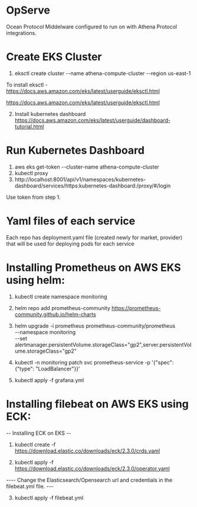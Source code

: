 # OpServe
Ocean Protocol Middelware configured to run on with Athena Protocol integrations. 


**Create EKS Cluster**
===========================================

1. eksctl create cluster --name athena-compute-cluster --region us-east-1

To install eksctl - https://docs.aws.amazon.com/eks/latest/userguide/eksctl.html

https://docs.aws.amazon.com/eks/latest/userguide/eksctl.html

2. Install kubernetes dashboard
https://docs.aws.amazon.com/eks/latest/userguide/dashboard-tutorial.html

**Run Kubernetes Dashboard**
===========================================
1. aws eks get-token --cluster-name athena-compute-cluster 
2. kubectl proxy
3. http://localhost:8001/api/v1/namespaces/kubernetes-dashboard/services/https:kubernetes-dashboard:/proxy/#/login

Use token from step 1.


**Yaml files of each service**
===========================================
Each repo has deployment.yaml file (created newly for market, provider) that will be used for deploying pods for each service


Installing Prometheus on AWS EKS using helm:
===========================================

1. kubectl create namespace monitoring

2. helm repo add prometheus-community https://prometheus-community.github.io/helm-charts

3. helm upgrade -i prometheus prometheus-community/prometheus \
    --namespace monitoring \
    --set alertmanager.persistentVolume.storageClass="gp2",server.persistentVolume.storageClass="gp2"

4. kubectl -n monitoring patch svc prometheus-service -p '{"spec": {"type": "LoadBalancer"}}'

5. kubectl apply -f grafana.yml


Installing filebeat on AWS EKS using ECK:
=========================================

--      Installing ECK on EKS     --

1. kubectl create -f https://download.elastic.co/downloads/eck/2.3.0/crds.yaml

2. kubectl apply -f https://download.elastic.co/downloads/eck/2.3.0/operator.yaml

----    Change the Elasticsearch/Opensearch url and credentials in the filebeat.yml file.  ---

3. kubectl apply -f filebeat.yml

